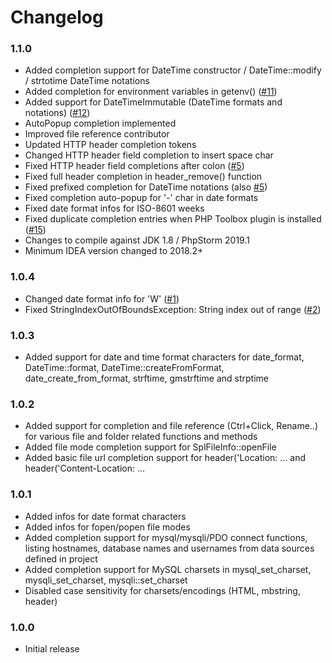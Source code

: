 Changelog
=========

### 1.1.0
* Added completion support for DateTime constructor / DateTime::modify / strtotime DateTime notations
* Added completion for environment variables in getenv() ([#11](https://github.com/King2500/idea-php-advanced-autocomplete/issues/11))
* Added support for DateTimeImmutable (DateTime formats and notations) ([#12](https://github.com/King2500/idea-php-advanced-autocomplete/issues/12))
* AutoPopup completion implemented
* Improved file reference contributor
* Updated HTTP header completion tokens
* Changed HTTP header field completion to insert space char
* Fixed HTTP header field completions after colon ([#5](https://github.com/King2500/idea-php-advanced-autocomplete/issues/5))
* Fixed full header completion in header_remove() function
* Fixed prefixed completion for DateTime notations (also [#5](https://github.com/King2500/idea-php-advanced-autocomplete/issues/5))
* Fixed completion auto-popup for '-' char in date formats
* Fixed date format infos for ISO-8601 weeks
* Fixed duplicate completion entries when PHP Toolbox plugin is installed ([#15](https://github.com/King2500/idea-php-advanced-autocomplete/issues/15))
* Changes to compile against JDK 1.8 / PhpStorm 2019.1
* Minimum IDEA version changed to 2018.2+

### 1.0.4
* Changed date format info for 'W' ([#1](https://github.com/King2500/idea-php-advanced-autocomplete/pull/1))
* Fixed StringIndexOutOfBoundsException: String index out of range ([#2](https://github.com/King2500/idea-php-advanced-autocomplete/issues/2))

### 1.0.3
* Added support for date and time format characters for date_format, DateTime::format, DateTime::createFromFormat,
  date_create_from_format, strftime, gmstrftime and strptime

### 1.0.2
* Added support for completion and file reference (Ctrl+Click, Rename..) for various file and folder related functions and methods
* Added file mode completion support for SplFileInfo::openFile
* Added basic file url completion support for header('Location: ... and header('Content-Location: ...

### 1.0.1
* Added infos for date format characters
* Added infos for fopen/popen file modes
* Added completion support for mysql/mysqli/PDO connect functions, listing hostnames, database names and usernames from data sources defined in project
* Added completion support for MySQL charsets in mysql_set_charset, mysqli_set_charset, mysqli::set_charset
* Disabled case sensitivity for charsets/encodings (HTML, mbstring, header)

### 1.0.0
* Initial release
